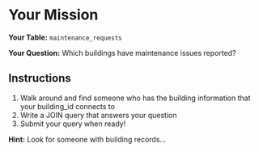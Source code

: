 # Your Mission

**Your Table:** `maintenance_requests`

**Your Question:** Which buildings have maintenance issues reported?

## Instructions
1. Walk around and find someone who has the building information that your building_id connects to
2. Write a JOIN query that answers your question
3. Submit your query when ready!

**Hint:** Look for someone with building records...